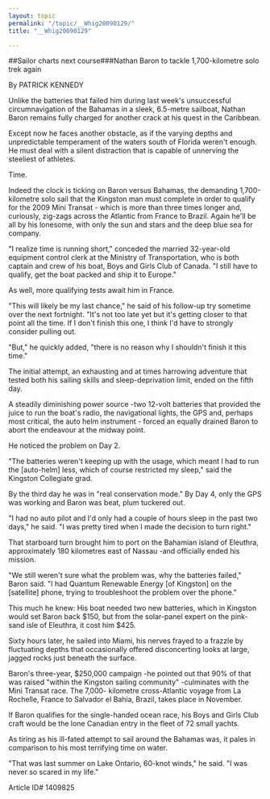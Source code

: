 ```yaml
---
layout: topic
permalink: "/topic/__Whig20090129/"
title: "__Whig20090129"

---
```


##Sailor charts next course###Nathan Baron to tackle 1,700-kilometre solo trek again

By PATRICK KENNEDY



Unlike the batteries that failed him during last week's unsuccessful circumnavigation of the Bahamas in a sleek, 6.5-metre sailboat, Nathan Baron remains fully charged for another crack at his quest in the Caribbean.

Except now he faces another obstacle, as if the varying depths and unpredictable temperament of the waters south of Florida weren't enough. He must deal with a silent distraction that is capable of unnerving the steeliest of athletes.

Time.

Indeed the clock is ticking on Baron versus Bahamas, the demanding 1,700-kilometre solo sail that the Kingston man must complete in order to qualify for the 2009 Mini Transat - which is more than three times longer and, curiously, zig-zags across the Atlantic from France to Brazil. Again he'll be all by his lonesome, with only the sun and stars and the deep blue sea for company.

"I realize time is running short," conceded the married 32-year-old equipment control clerk at the Ministry of Transportation, who is both captain and crew of his boat, Boys and Girls Club of Canada. "I still have to qualify, get the boat packed and ship it to Europe."

As well, more qualifying tests await him in France.

"This will likely be my last chance," he said of his follow-up try sometime over the next fortnight. "It's not too late yet but it's getting closer to that point all the time. If I don't finish this one, I think I'd have to strongly consider pulling out.

"But," he quickly added, "there is no reason why I shouldn't finish it this time."

The initial attempt, an exhausting and at times harrowing adventure that tested both his sailing skills and sleep-deprivation limit, ended on the fifth day.

A steadily diminishing power source -two 12-volt batteries that provided the juice to run the boat's radio, the navigational lights, the GPS and, perhaps most critical, the auto helm instrument - forced an equally drained Baron to abort the endeavour at the midway point.

He noticed the problem on Day 2.

"The batteries weren't keeping up with the usage, which meant I had to run the [auto-helm] less, which of course restricted my sleep," said the Kingston Collegiate grad.

By the third day he was in "real conservation mode."  By Day 4, only the GPS was working and Baron was beat, plum tuckered out.

"I had no auto pilot and I'd only had a couple of hours sleep in the past two days," he said. "I was pretty tired when I made the decision to turn right."

That starboard turn brought him to port on the Bahamian island of Eleuthra, approximately 180 kilometres east of Nassau -and officially ended his mission.

"We still weren't sure what the problem was, why the batteries failed," Baron said. "I had Quantum Renewable Energy [of Kingston] on the [satellite] phone, trying to troubleshoot the problem over the phone."

This much he knew: His boat needed two new batteries, which in Kingston would set Baron back $150, but from the solar-panel expert on the pink-sand isle of Eleuthra, it cost him $425.

Sixty hours later, he sailed into Miami, his nerves frayed to a frazzle by fluctuating depths that occasionally offered disconcerting looks at large, jagged rocks just beneath the surface.

Baron's three-year, $250,000 campaign -he pointed out that 90% of that was raised "within the Kingston sailing community" -culminates with the Mini Transat race. The 7,000- kilometre cross-Atlantic voyage from La Rochelle, France to Salvador el Bahia, Brazil, takes place in November.

If Baron qualifies for the single-handed ocean race, his Boys and Girls Club craft would be the lone Canadian entry in the fleet of 72 small yachts.

As tiring as his ill-fated attempt to sail around the Bahamas was, it pales in comparison to his most terrifying time on water.

"That was last summer on Lake Ontario, 60-knot winds," he said. "I was never so scared in my life."



Article ID# 1409825

